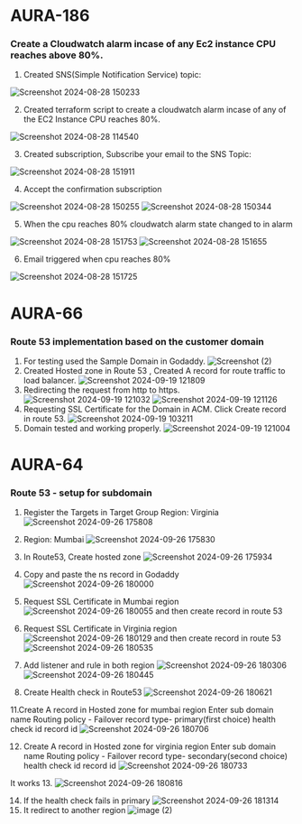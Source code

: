 # AURA-186

### Create a Cloudwatch alarm incase of any Ec2 instance CPU reaches above 80%.


1. Created SNS(Simple Notification Service) topic:


![Screenshot 2024-08-28 150233](https://github.com/user-attachments/assets/cc43a77d-2e98-44ec-bf35-a8313a0ea746)

2. Created terraform script to create a cloudwatch alarm incase of any of the EC2 Instance CPU reaches 80%.

![Screenshot 2024-08-28 114540](https://github.com/user-attachments/assets/ad679e02-fd17-4aeb-ba45-72435212f200)

3. Created subscription, Subscribe your email to the SNS Topic:

![Screenshot 2024-08-28 151911](https://github.com/user-attachments/assets/34bf8a65-31eb-4354-8088-3efd988931d7)

4. Accept the confirmation subscription

![Screenshot 2024-08-28 150255](https://github.com/user-attachments/assets/c7d3db08-8f00-4678-aab4-83fd5e23ba70)
![Screenshot 2024-08-28 150344](https://github.com/user-attachments/assets/c8a79df4-5252-4afe-89c8-e9a04fc85cd7)


5. When the cpu reaches 80% cloudwatch alarm state changed to in alarm

![Screenshot 2024-08-28 151753](https://github.com/user-attachments/assets/42b93ba9-8d49-434a-8a76-03b1b4817ce9)
![Screenshot 2024-08-28 151655](https://github.com/user-attachments/assets/5444b9da-5c58-48b6-a11b-7e66a59b8c8c)

6. Email triggered when cpu reaches 80%

![Screenshot 2024-08-28 151725](https://github.com/user-attachments/assets/9c01c973-ecdc-4b73-af4e-154c8095da25)

# AURA-66
### Route 53 implementation based on the customer domain
1. For testing used the Sample Domain in Godaddy.
![Screenshot (2)](https://github.com/user-attachments/assets/2ecdb6d2-439c-4585-9dad-de9938a69a9f)
2. Created Hosted zone in Route 53 , Created A record for route traffic to load balancer.
![Screenshot 2024-09-19 121809](https://github.com/user-attachments/assets/9e583b68-4d0d-481a-9e78-ccc11d3029fc)
3. Redirecting the request from http to https.
![Screenshot 2024-09-19 121032](https://github.com/user-attachments/assets/5852beb0-f5c3-4205-a49c-53c0cbf27416)
![Screenshot 2024-09-19 121126](https://github.com/user-attachments/assets/a1ab99d5-5fde-4140-b28f-6937c927e38c)
4. Requesting SSL Certificate for the Domain in ACM. Click Create record in route 53.
![Screenshot 2024-09-19 103211](https://github.com/user-attachments/assets/406d08e6-76ef-4cbc-a3a4-b07cc7be6936)
5. Domain tested and working properly.
![Screenshot 2024-09-19 121004](https://github.com/user-attachments/assets/b2abb8c2-784c-4090-bc2b-d176631b0bd2)



# AURA-64

### Route 53 -  setup for subdomain

1. Register the Targets in Target Group Region: Virginia
![Screenshot 2024-09-26 175808](https://github.com/user-attachments/assets/73623cdd-b412-4f73-aaa9-5dad471160cf)
2. Region: Mumbai
![Screenshot 2024-09-26 175830](https://github.com/user-attachments/assets/37769757-ce3c-4e7e-8867-fc612f00bc70)
3. In Route53, Create hosted zone
![Screenshot 2024-09-26 175934](https://github.com/user-attachments/assets/4cf8e229-90d6-4da5-918b-1b5b0971fd0f)
4. Copy and paste the ns record in Godaddy
![Screenshot 2024-09-26 180000](https://github.com/user-attachments/assets/7c56f48c-8782-4953-a27a-3f9b5428e065)
5. Request SSL Certificate in Mumbai region
![Screenshot 2024-09-26 180055](https://github.com/user-attachments/assets/7e2a2026-d476-415b-a716-f593620cf210)
and then create  record in route 53
7. Request SSL Certificate in Virginia region
![Screenshot 2024-09-26 180129](https://github.com/user-attachments/assets/6a6d0463-9012-42ef-8fe9-836b70e1f8ae)
and then create  record in route 53
![Screenshot 2024-09-26 180535](https://github.com/user-attachments/assets/b820e287-02fd-44f6-8caa-e14997b655f7)

9. Add listener and rule in both region
![Screenshot 2024-09-26 180306](https://github.com/user-attachments/assets/60359a89-9796-4b03-b148-a70f88622765)
![Screenshot 2024-09-26 180445](https://github.com/user-attachments/assets/d3050077-c00a-4f1a-93e3-a744d09fecdc)
10. Create Health check in Route53
![Screenshot 2024-09-26 180621](https://github.com/user-attachments/assets/6df443f1-28b0-42c9-8666-9a2feaba907c)

11.Create A record in Hosted zone for mumbai region
Enter sub domain name
Routing policy - Failover
record type- primary(first choice)
health check id
record id
![Screenshot 2024-09-26 180706](https://github.com/user-attachments/assets/fa3d1734-92ba-468e-8852-519e185a28ef)

12. Create A record in Hosted zone for virginia region
Enter sub domain name
Routing policy - Failover
record type- secondary(second choice)
health check id
record id
![Screenshot 2024-09-26 180733](https://github.com/user-attachments/assets/9bd90552-ddba-4bf2-ba76-1dccaa1c87c2)

It works 
13. ![Screenshot 2024-09-26 180816](https://github.com/user-attachments/assets/f870d049-bef7-4914-844b-bbff3e556abc)


14. If the health check fails in primary
![Screenshot 2024-09-26 181314](https://github.com/user-attachments/assets/d426b654-4cd4-48a0-8755-27e1b5e4b09e)
15. It redirect to another region
![image (2)](https://github.com/user-attachments/assets/9ac0aace-16f3-4359-bd46-d3126d4f4e96)













 














